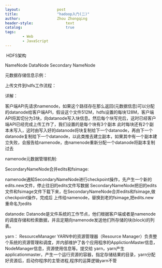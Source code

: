 ```yaml
---
layout:					post
title:					"hadoop入门(二)"
author:					Zhou Zhongqing
header-style:				text
catalog:					true
tags:
		- Web
		- JavaScript
---
```

​
HDFS架构

NameNode
DataNode
Secondary NameNode

元数据存储信息示例：



上传文件到hdfs工作流程：



详解：

客户端API先请求namenode，如果这个路径存在那么返回(元数据信息)可以分配的datanode给客户端API，假设这个文件512M，hdfs设置的每块128M，客户端API将其切分为3块，向datanode写入块信息。然后每个块写完后，这时已经客户端API已经完成上传工作了，我们设置的是每个块有3个副本
此时每块还有2个副本未写入，这时由写入好的datanode将块复制给下一个datanode，再由下一个datanode复制给下一个datanode，以此类推去建立副本，如果其中有一个副本建立失败，会报告给namenode，由namenode重新分配一个datanode将副本复制过去 

namenode元数据管理机制:



SecondaryNameNode合并edits和fsimage:



namenode通知SecondaryNameNode进行checkpoint操作，先产生一个新的edits.new文件，停止往旧的edits文件写数据
SecondaryNameNode把旧的edits文件和fsimage文件下载下来，在SecondaryNameNode合并edits和fsimage,做checkpoint操作，完成后
上传给namenode，替换到老的fsimage,把edits.new重命名为edits


datanode:
Datanode是文件系统的工作节点，他们根据客户端或者是namenode的调度存储和检索数据，并且定期向namenode发送他们所存储的块(block)的列表。


yarn：
ResourceManager
YARN中的资源管理器（Resource Manager）负责整个系统的资源管理和调度，并内部维护了各个应用程序的ApplictionMaster信息，NodeManager信息，资源使用信息等。提交给 yarn，yarn产生applicationmaster，产生一个运行资源的容器，指定存储结果的目录，yarn分配好资源后，启动你程序的主管进程,程序的运算逻辑yarn不管



​